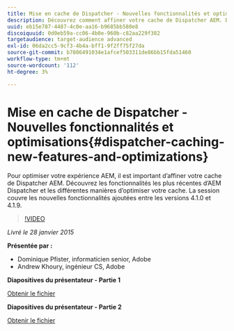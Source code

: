```yaml
---
title: Mise en cache de Dispatcher - Nouvelles fonctionnalités et optimisations
description: Découvrez comment affiner votre cache de Dispatcher AEM. Découvrez les fonctionnalités les plus récentes d’AEM Dispatcher et les différentes manières d’optimiser votre cache. La session couvre les nouvelles fonctionnalités ajoutées entre les versions 4.1.0 et 4.1.9.
uuid: eb15e787-4487-4c0e-aa16-b9685bb580e8
discoiquuid: 0d0eb59a-cc06-4b0e-960b-c82aa229f382
targetaudience: target-audience advanced
exl-id: 06da2cc5-9cf3-4b4a-bff1-9f2ff75f27da
source-git-commit: b7806491034e1afcef503311de86bb15fda51460
workflow-type: tm+mt
source-wordcount: '112'
ht-degree: 3%

---
```


# Mise en cache de Dispatcher - Nouvelles fonctionnalités et optimisations{#dispatcher-caching-new-features-and-optimizations}

Pour optimiser votre expérience AEM, il est important d’affiner votre cache de Dispatcher AEM. Découvrez les fonctionnalités les plus récentes d’AEM Dispatcher et les différentes manières d’optimiser votre cache. La session couvre les nouvelles fonctionnalités ajoutées entre les versions 4.1.0 et 4.1.9.

>[!VIDEO](https://video.tv.adobe.com/v/19378/?quality=9)

*Livré le 28 janvier 2015*

**Présentée par :**

* Dominique Pfister, informaticien senior, Adobe
* Andrew Khoury, ingénieur CS, Adobe

**Diapositives du présentateur - Partie 1**

[Obtenir le fichier](assets/aemgems-dispatcher-caching-part1-jan-28-2015.pdf)

**Diapositives du présentateur - Partie 2**

[Obtenir le fichier](assets/aemgems-dispatcher-caching-part2-jan-28-2015.pdf)
<!--
[Get back to the Overview](https://helpx.adobe.com/experience-manager/kt/eseminars/gems/aem-index.html)
-->
